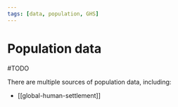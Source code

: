 ```yaml
---
tags: [data, population, GHS]
---
```


# Population data

#TODO

There are multiple sources of population data, including:

-  [[global-human-settlement]]

